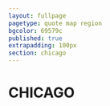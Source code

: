 ```yaml
---
layout: fullpage
pagetype: quote map region
bgcolor: 69579c
published: true
extrapadding: 100px
section: chicago
---
```


<div id="chicago"></div>

# CHICAGO